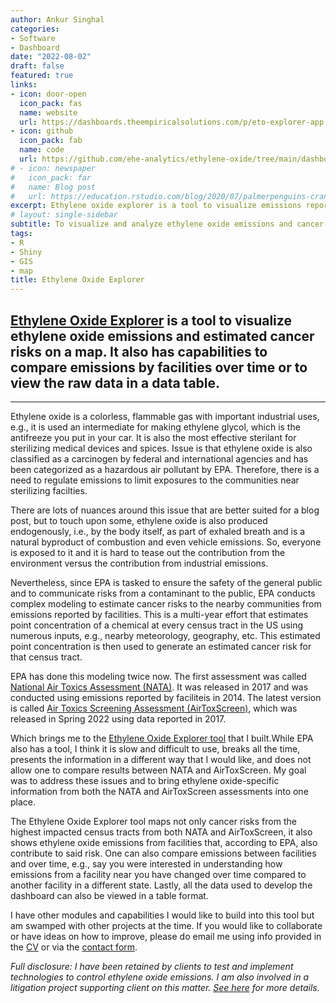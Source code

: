 ```yaml
---
author: Ankur Singhal
categories:
- Software
- Dashboard
date: "2022-08-02"
draft: false
featured: true
links:
- icon: door-open
  icon_pack: fas
  name: website
  url: https://dashboards.theempiricalsolutions.com/p/eto-explorer-app
- icon: github
  icon_pack: fab
  name: code
  url: https://github.com/ehe-analytics/ethylene-oxide/tree/main/dashboard
# - icon: newspaper
#   icon_pack: far
#   name: Blog post
#   url: https://education.rstudio.com/blog/2020/07/palmerpenguins-cran/
excerpt: Ethylene oxide explorer is a tool to visualize emissions reported by facilities to the Toxics Release Inventory (TRI) and the corresponding cancer risk estimates calculated by the EPA as part of NATA and AirToxScreen. 
# layout: single-sidebar
subtitle: To visualize and analyze ethylene oxide emissions and cancer risks. 
tags:
- R
- Shiny
- GIS
- map
title: Ethylene Oxide Explorer
---
```


## [Ethylene Oxide Explorer](https://dashboards.theempiricalsolutions.com/p/eto-explorer-app) is a tool to visualize ethylene oxide emissions and estimated cancer risks on a map. It also has capabilities to compare emissions by facilities over time or to view the raw data in a data table.  

---

Ethylene oxide is a colorless, flammable gas with important industrial uses, e.g., it is used an intermediate for making ethylene glycol, which is the antifreeze you put in your car. It is also the most effective sterilant for sterilizing medical devices and spices. Issue is that ethylene oxide is also classified as a carcinogen by federal and international agencies and has been categorized as a hazardous air pollutant by EPA. Therefore, there is a need to regulate emissions to limit exposures to the communities near sterilizing facilties. 

There are lots of nuances around this issue that are better suited for a blog post, but to touch upon some, ethylene oxide is also produced endogenously, i.e., by the body itself, as part of exhaled breath and is a natural byproduct of combustion and even vehicle emissions. So, everyone is exposed to it and it is hard to tease out the contribution from the environment versus the contribution from industrial emissions. 

Nevertheless, since EPA is tasked to ensure the safety of the general public and to communicate risks from a contaminant to the public, EPA conducts complex modeling to estimate cancer risks to the nearby communities from emissions reported by facilities. This is a multi-year effort that estimates point concentration of a chemical at every census tract in the US using numerous inputs, e.g., nearby meteorology, geography, etc. This estimated point concentration is then used to generate an estimated cancer risk for that census tract. 

EPA has done this modeling twice now. The first assessment was called [National Air Toxics Assessment (NATA)](https://www.epa.gov/national-air-toxics-assessment). It was released in 2017 and was conducted using emissions reported by faciliteis in 2014. The latest version is called [Air Toxics Screening Assessment (AirToxScreen)](https://www.epa.gov/AirToxScreen), which was released in Spring 2022 using data reported in 2017. 

Which brings me to the [Ethylene Oxide Explorer tool](https://dashboards.theempiricalsolutions.com/p/eto-explorer-app) that I built.While EPA also has a tool, I think it is slow and difficult to use, breaks all the time, presents the information in a different way that I would like, and does not allow one to compare results between NATA and AirToxScreen. My goal was to address these issues and to bring ethylene oxide-specific information from both the NATA and AirToxScreen assessments into one place. 

The Ethylene Oxide Explorer tool maps not only cancer risks from the highest impacted census tracts from both NATA and AirToxScreen, it also shows ethylene oxide emissions from facilities that, according to EPA, also contribute to said risk. One can also compare emissions between facilities and over time, e.g., say you were interested in understanding how emissions from a facility near you have changed over time compared to another facility in a different state. Lastly, all the data used to develop the dashboard can also be viewed in a table format. 

I have other modules and capabilities I would like to build into this tool but am swamped with other projects at the time. If you would like to collaborate or have ideas on how to improve, please do email me using info provided in the [CV](/cv/) or via the [contact form](/contact/). 

*Full disclosure: I have been retained by clients to test and implement technologies to control ethylene oxide emissions. I am also involved in a litigation project supporting client on this matter. [See here](/project/) for more details.*